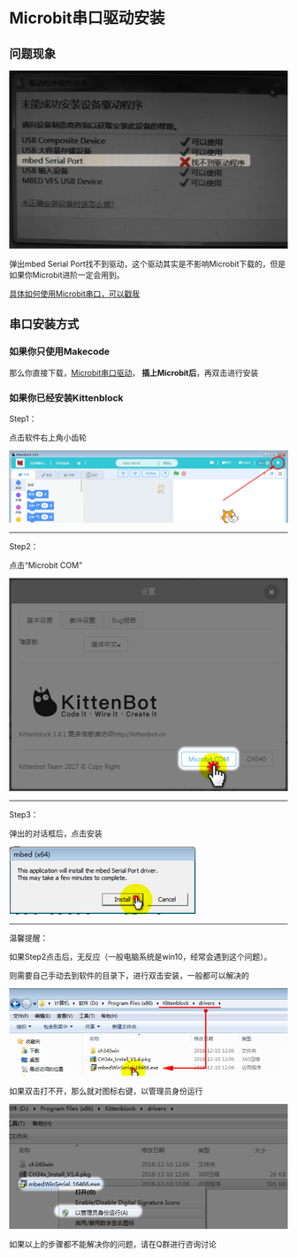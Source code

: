 # Microbit串口驱动安装

## 问题现象

![](./installerror/install00.png)

弹出mbed Serial Port找不到驱动，这个驱动其实是不影响Microbit下载的，但是如果你Microbit进阶一定会用到。

[具体如何使用Microbit串口，可以戳我](https://bbs.kittenbot.cn/forum.php?mod=viewthread&tid=202&highlight=%B4%AE%BF%DA)

## 串口安装方式

### 如果你只使用Makecode
那么你直接下载，[Microbit串口驱动](https://bbs.kittenbot.cn/forum.php?mod=attachment&aid=MjUyNnxiM2ZjZTU1OXwxNTQ1MTI0NTI0fDN8NDA0)，
**插上Microbit后**，再双击进行安装

### 如果你已经安装Kittenblock

Step1：

点击软件右上角小齿轮

![](./installerror/install03.png)


----------

Step2：

点击“Microbit COM”

![](./installerror/install04.png)

----------

Step3：

弹出的对话框后，点击安装

![](./installerror/install05.png)

----------

温馨提醒：

如果Step2点击后，无反应（一般电脑系统是win10，经常会遇到这个问题）。

则需要自己手动去到软件的目录下，进行双击安装，一般都可以解决的

![](./installerror/install06.png)


如果双击打不开，那么就对图标右键，以管理员身份运行

![](./installerror/install07.png)


如果以上的步骤都不能解决你的问题，请在Q群进行咨询讨论